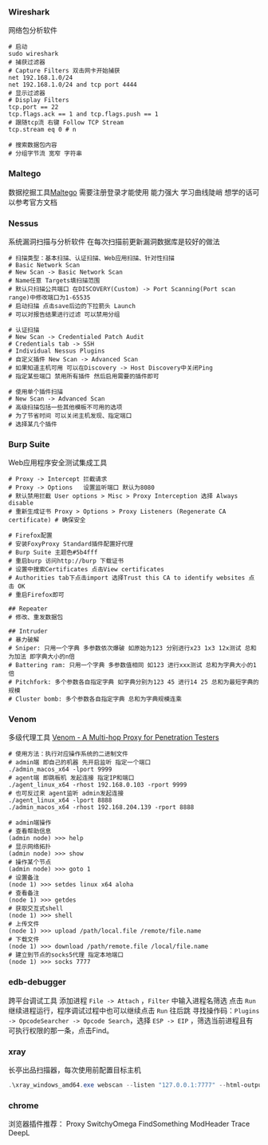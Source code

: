 ### Wireshark
网络包分析软件
```
# 启动
sudo wireshark
# 捕获过滤器
# Capture Filters 双击网卡开始捕获
net 192.168.1.0/24
net 192.168.1.0/24 and tcp port 4444
# 显示过滤器
# Display Filters
tcp.port == 22
tcp.flags.ack == 1 and tcp.flags.push == 1
# 跟随tcp流 右键 Follow TCP Stream
tcp.stream eq 0 # n

# 搜索数据包内容
# 分组字节流 宽窄 字符串
```

### Maltego
数据挖掘工具[Maltego](https://www.maltego.com/)
需要注册登录才能使用
能力强大 学习曲线陡峭 想学的话可以参考官方文档

### Nessus
系统漏洞扫描与分析软件
在每次扫描前更新漏洞数据库是较好的做法
```
# 扫描类型：基本扫描、认证扫描、Web应用扫描、针对性扫描
# Basic Network Scan
# New Scan -> Basic Network Scan
# Name任意 Targets填扫描范围
# 默认只扫描公共端口 在DISCOVERY(Custom) -> Port Scanning(Port scan range)中修改端口为1-65535
# 启动扫描 点击save后边的下拉箭头 Launch
# 可以对报告结果进行过滤 可以禁用分组

# 认证扫描
# New Scan -> Credentialed Patch Audit
# Credentials tab -> SSH
# Individual Nessus Plugins
# 自定义插件 New Scan -> Advanced Scan
# 如果知道主机可用 可以在Discovery -> Host Discovery中关闭Ping
# 指定某些端口 禁用所有插件 然后启用需要的插件即可

# 使用单个插件扫描
# New Scan -> Advanced Scan
# 高级扫描包括一些其他模板不可用的选项
# 为了节省时间 可以关闭主机发现、指定端口
# 选择某几个插件
```

### Burp Suite
Web应用程序安全测试集成工具
```
# Proxy -> Intercept 拦截请求
# Proxy -> Options   设置监听端口 默认为8080
# 默认禁用拦截 User options > Misc > Proxy Interception 选择 Always disable
# 重新生成证书 Proxy > Options > Proxy Listeners (Regenerate CA certificate) # 确保安全

# Firefox配置
# 安装FoxyProxy Standard插件配置好代理
# Burp Suite 主题色#5b4fff
# 重启burp 访问http://burp 下载证书
# 设置中搜索Certificates 点击View certificates
# Authorities tab下点击import 选择Trust this CA to identify websites 点击 OK
# 重启Firefox即可

## Repeater
# 修改、重发数据包

## Intruder
# 暴力破解
# Sniper: 只用一个字典 多参数依次爆破 如原始为123 分别进行x23 1x3 12x测试 总和为加法 即字典大小的n倍
# Battering ram: 只用一个字典 多参数值相同 如123 进行xxx测试 总和为字典大小的1倍
# Pitchfork: 多个参数各自指定字典 如字典分别为123 45 进行14 25 总和为最短字典的规模
# Cluster bomb: 多个参数各自指定字典 总和为字典规模连乘
```

### Venom
多级代理工具 [Venom - A Multi-hop Proxy for Penetration Testers](https://github.com/Dliv3/Venom)
```
# 使用方法：执行对应操作系统的二进制文件
# admin端 即自己的机器 先开启监听 指定一个端口
./admin_macos_x64 -lport 9999
# agent端 即跳板机 发起连接 指定IP和端口
./agent_linux_x64 -rhost 192.168.0.103 -rport 9999
# 也可反过来 agent监听 admin发起连接
./agent_linux_x64 -lport 8888
./admin_macos_x64 -rhost 192.168.204.139 -rport 8888

# admin端操作
# 查看帮助信息
(admin node) >>> help
# 显示网络拓扑
(admin node) >>> show
# 操作某个节点
(admin node) >>> goto 1
# 设置备注
(node 1) >>> setdes linux x64 aloha
# 查看备注
(node 1) >>> getdes
# 获取交互式shell
(node 1) >>> shell
# 上传文件
(node 1) >>> upload /path/local.file /remote/file.name
# 下载文件
(node 1) >>> download /path/remote.file /local/file.name
# 建立到节点的socks5代理 指定本地端口
(node 1) >>> socks 7777
```

### edb-debugger
跨平台调试工具
添加进程 `File -> Attach` ，`Filter` 中输入进程名筛选
点击 `Run` 继续进程运行，程序调试过程中也可以继续点击 `Run` 往后跳
寻找操作码：`Plugins -> OpcodeSearcher -> Opcode Search`，选择 `ESP -> EIP` ，筛选当前进程且有可执行权限的那一条，点击Find。

### xray
长亭出品扫描器，每次使用前配置目标主机
```PowerShell
.\xray_windows_amd64.exe webscan --listen "127.0.0.1:7777" --html-output "output\xray-testphp.html"
```

### chrome
浏览器插件推荐：
Proxy SwitchyOmega
FindSomething
ModHeader
Trace
DeepL